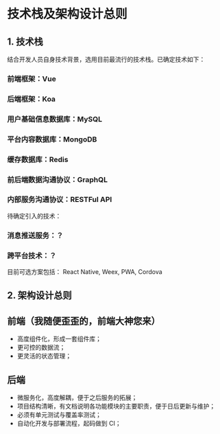 # 技术栈及架构设计总则

## 1. 技术栈

结合开发人员自身技术背景，选用目前最流行的技术栈。已确定技术如下：

### 前端框架：Vue

### 后端框架：Koa

### 用户基础信息数据库：MySQL

### 平台内容数据库：MongoDB

### 缓存数据库：Redis

### 前后端数据沟通协议：GraphQL

### 内部服务沟通协议：RESTFul API

待确定引入的技术：

### 消息推送服务：？

### 跨平台技术：？
目前可选方案包括： React Native, Weex, PWA, Cordova

## 2. 架构设计总则

## 前端（我随便歪歪的，前端大神您来）

- 高度组件化，形成一套组件库；
- 更可控的数据流；
- 更灵活的状态管理；

## 后端

- 微服务化，高度解耦，便于之后服务的拓展；
- 项目结构清晰，有文档说明各功能模块的主要职责，便于日后更新与维护；
- 必须有单元测试与覆盖率测试；
- 自动化开发与部署流程，起码做到 CI；
